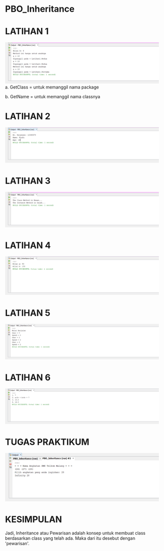 # PBO_Inheritance

# LATIHAN 1
![Alt Text](https://github.com/christianykyo/PBO_Inheritance/blob/master/PBO_Lat1.png)
a. GetClass = untuk memanggil nama package

b. GetName = untuk memanggil nama classnya

# LATIHAN 2
![Alt Text](https://github.com/christianykyo/PBO_Inheritance/blob/master/PBO_Lat2.png)

# LATIHAN 3
![Alt Text](https://github.com/christianykyo/PBO_Inheritance/blob/master/PBO_Lat3.png)

# LATIHAN 4
![Alt Text](https://github.com/christianykyo/PBO_Inheritance/blob/master/PBO_Lat4.png)

# LATIHAN 5
![Alt Text](https://github.com/christianykyo/PBO_Inheritance/blob/master/PBO_Lat5.png)

# LATIHAN 6
![Alt Text](https://github.com/christianykyo/PBO_Inheritance/blob/master/PBO_Lat6.png)

# TUGAS PRAKTIKUM
![Alt Text](https://github.com/christianykyo/PBO_Inheritance/blob/master/Praktikum.png)

# KESIMPULAN
Jadi, Inheritance atau Pewarisan adalah konsep untuk membuat class berdasarkan class yang telah ada. Maka dari itu desebut dengan 'pewarisan'.
